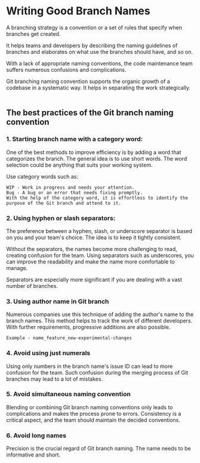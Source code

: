 # Writing Good Branch Names
A branching strategy is a convention or a set of rules that specify when branches get created. 

It helps teams and developers by describing the naming guidelines of branches and elaborates on what use the branches should have, and so on.

With a lack of appropriate naming conventions, the code maintenance team suffers numerous confusions and complications.

Git branching naming convention supports the organic growth of a codebase in a systematic way. It helps in separating the work strategically.
<br/>
<br/>
## The best practices of the Git branch naming convention
### 1. Starting branch name with a category word: 
One of the best methods to improve efficiency is by adding a word that categorizes the branch. The general idea is to use short words. The word selection could be anything that suits your working system.

Use category words such as:
```
WIP - Work in progress and needs your attention.
Bug - A bug or an error that needs fixing promptly.
With the help of the category word, it is effortless to identify the purpose of the Git branch and attend to it.
```
### 2. Using hyphen or slash separators:
The preference between a hyphen, slash, or underscore separator is based on you and your team's choice. The idea is to keep it tightly consistent.

Without the separators, the names become more challenging to read, creating confusion for the team. 
Using separators such as underscores, you can improve the readability and make the name more comfortable to manage.

Separators are especially more significant if you are dealing with a vast number of branches.

### 3. Using author name in Git branch
Numerous companies use this technique of adding the author's name to the branch names.
This method helps to track the work of different developers. With further requirements, progressive additions are also possible.
```
Example - name_feature_new-experimental-changes
```
### 4. Avoid using just numerals
Using only numbers in the branch name's issue ID can lead to more confusion for the team.
Such confusion during the merging process of Git branches may lead to a lot of mistakes.

### 5. Avoid simultaneous naming convention
Blending or combining Git branch naming conventions only leads to complications and makes the process prone to errors. Consistency is a critical aspect, and the team should maintain the decided conventions.

### 6. Avoid long names

Precision is the crucial regard of Git branch naming. The name needs to be informative and short.
